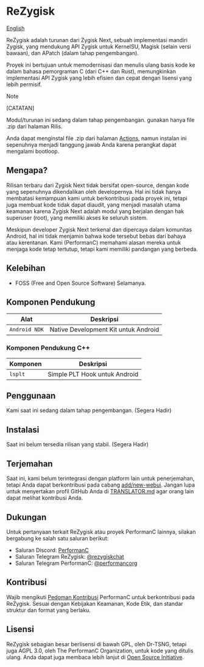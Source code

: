 # ReZygisk

[English](https://github.com/PerformanC/ReZygisk/blob/main/README.md)

ReZygisk adalah turunan dari Zygisk Next, sebuah implementasi mandiri Zygisk, yang mendukung API Zygisk untuk KernelSU, Magisk (selain versi bawaan), dan APatch (dalam tahap pengembangan).

Proyek ini bertujuan untuk memodernisasi dan menulis ulang basis kode ke dalam bahasa pemorgraman C (dari C++ dan Rust), memungkinkan implementasi API Zygisk yang lebih efisien dan cepat dengan lisensi yang lebih permisif.

> [!NOTE]
> [CATATAN]
> 
> Modul/turunan ini sedang dalam tahap pengembangan. gunakan hanya file .zip dari halaman Rilis.
>
> Anda dapat menginstal file .zip dari halaman [Actions](https://github.com/PerformanC/ReZygisk/actions), namun instalan ini sepenuhnya menjadi tanggung jawab Anda karena perangkat dapat mengalami bootloop.

## Mengapa?

Rilisan terbaru dari Zygisk Next tidak bersifat open-source, dengan kode yang sepenuhnya dikendalikan oleh developernya. Hal ini tidak hanya membatasi kemampuan kami untuk berkontribusi pada proyek ini, tetapi juga membuat kode tidak dapat diaudit, yang menjadi masalah utama keamanan karena Zygisk Next adalah modul yang berjalan dengan hak superuser (root), yang memiliki akses ke seluruh sistem.

Meskipun developer Zygisk Next terkenal dan dipercaya dalam komunitas Android, hal ini tidak menjamin bahwa kode tersebut bebas dari bahaya atau kerentanan. Kami (PerformanC) memahami alasan mereka untuk menjaga kode tetap tertutup, tetapi kami memiliki pandangan yang berbeda.

## Kelebihan

- FOSS (Free and Open Source Software) Selamanya.

## Komponen Pendukung

| Alat            | Deskripsi                                |
|-----------------|------------------------------------------|
| `Android NDK`   | Native Development Kit untuk Android     |

### Komponen Pendukung C++

| Komponen   | Deskripsi                       |
|------------|---------------------------------|
| `lsplt`    | Simple PLT Hook untuk Android   |

## Penggunaan

Kami saat ini sedang dalam tahap pengembangan. (Segera Hadir)

## Instalasi

Saat ini belum tersedia rilisan yang stabil. (Segera Hadir)

## Terjemahan

Saat ini, kami belum terintegrasi dengan platform lain untuk penerjemahan, tetapi Anda dapat berkontribusi pada cabang [add/new-webui](https://github.com/PerformanC/ReZygisk/tree/add/new-webui). Jangan lupa untuk menyertakan profil GitHub Anda di [TRANSLATOR.md](https://github.com/PerformanC/ReZygisk/blob/add/new-webui/TRANSLATOR.md) agar orang lain dapat melihat kontribusi Anda.

## Dukungan
Untuk pertanyaan terkait ReZygisk atau proyek PerformanC lainnya, silakan bergabung ke salah satu saluran berikut:

- Saluran Discord: [PerformanC](https://discord.gg/uPveNfTuCJ)
- Saluran Telegram ReZygisk: [@rezygiskchat](https://t.me/rezygiskchat)
- Saluran Telegram PerformanC: [@performancorg](https://t.me/performancorg)

## Kontribusi

Wajib mengikuti [Pedoman Kontribusi](https://github.com/PerformanC/contributing) PerformanC untuk berkontribusi pada ReZygisk. Sesuai dengan Kebijakan Keamanan, Kode Etik, dan standar struktur dan format yang berlaku.

## Lisensi

ReZygisk sebagian besar berlisensi di bawah GPL, oleh Dr-TSNG, tetapi juga AGPL 3.0, oleh The PerformanC Organization, untuk kode yang ditulis ulang. Anda dapat juga membaca lebih lanjut di [Open Source Initiative](https://opensource.org/licenses/AGPL-3.0).
